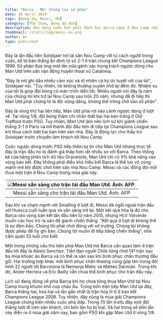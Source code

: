 ```yaml
---
title: "Barca - MU: Chống lại số phận"
date: 16 April 2019
tags: [Bóng đá, Messi, MU]
category: [Thể thao, Bóng đá Anh]
description: Đội bóng nước Anh phải đánh bại Barca ngay ở Nou Camp nếu muốn tiến vào bán kết Champions League.
thumbnail: /static/img/messi-mu.png
author: An
type: published
---
```


Đây là lần đầu tiên Solskjaer trở lại sân Nou Camp với tư cách người trong cuộc, kể từ bàn thắng ấn định tỷ số 2-1 ở trận chung kết Champions League 1999. Số phận đưa ông một lần nữa gánh vác trọng trách ngược dòng cho Man Utd trên sân vận động huyền thoại xứ Catalonia.

"Đây là nơi ghi dấu nhiều cảm xúc và dĩ nhiên cả ký ức tuyệt vời của tôi", Solskjaer nói. "Tuy nhiên, tôi không thường xuyên nhớ lại đêm đó. Nhiệm vụ của tôi là giúp đội bóng có màn trình diễn tốt. Nhiều người nói đây là năm của chúng tôi khi trở lại Nou Camp sau tròn 20 năm, nhưng để đi tiếp thì Man Utd phải chứng tỏ là đội xứng đáng, không thể trông chờ vào số phận".

Đây là vòng thứ hai liên tiếp, Man Utd phải rơi vào cảnh ngược dòng ở lượt về. Tại vòng 1/8, đội bóng thậm chí nhận thất bại hai bàn trắng ở Old Trafford trước PSG. Tuy nhiên, Man Utd làm nên lịch sử khi giành chiến thắng 3-1 ở Paris và trở thành đội đầu tiên đi tiếp tại Champions League sau khi thua cách biệt hai bàn trên sân nhà. Đây là động lực cho thầy trò Solskjaer trước chuyến làm khách tới Nou Camp.

Cuộc ngược dòng trước PSG tiếp thêm tự tin cho Man Utd nhưng thực tế đây là trận đấu họ bị đánh giá thấp hơn rất nhiều so với Barca. Theo thống kê của hãng phân tích dữ liệu Gracenote, Man Utd chỉ có 9% khả năng vào vòng bán kết. Đây không phải điều khó hiểu bởi Barca là thế lực vô cùng mạnh mẽ khi được chơi trên sân nhà Nou Camp. Messi và các đồng đội mới thua một trận ở Nou Camp trong mùa giải này.

| ![Messi sẵn sàng cho trận tái đấu Man Utd. Ảnh: AFP.]({{site.baseurl}}/static/img/messi-2.jpg) |
|:---:|
| Messi sẵn sàng cho trận tái đấu Man Utd. Ảnh: AFP |

Sau khi va chạm mạnh với Smalling ở lượt đi, Messi đã ngồi ngoài trận đấu với Huesca cuối tuần qua và sẵn sàng trở lại. Một kết quả hòa là đủ cho Barca vào vòng bán kết lần đầu tiên từ năm 2015, nhưng HLV Valverde muốn các học trò ra sân để giành chiến thắng. "Kết quả ở lượt đi không thể là sự đảm bảo. Chúng tôi phải chơi đúng với sở trường. Chúng tôi không được phép để họ ghi bàn. Chúng tôi muốn đi tiếp bằng chiến thắng", nhà cầm quân 55 tuổi cho biết.

Một trong những cầu thủ bên phía Man Utd mà Barca cần quan tâm ở trận đấu tới đây là Alexis Sanchez. Tiền đạo người Chile từng chơi 141 trận sau ba mùa khoác áo Barca và có thể ra sân sau khi bình phục chấn thương đầu gối. Hai trường hợp khác mới bình phục chấn thương cũng góp tên trong đội hình 22 người tới Barcelona là Nemanja Matic và Matteo Darmian. Trong khi đó, Ander Herrera và Eric Bailly vẫn chưa thể bình phục cho trận đấu này.

Lịch sử đang đứng về phía Barca khi họ chưa từng thua Man Utd tại Nou Camp trong khuôn khổ cup châu Âu. Trong bốn trận tiếp Man Utd tại đây, Barca thắng hai, hòa hai và lần gần nhất là trận hòa 0-0 ở bán kết Champions League 2008. Tuy nhiên, đây cũng là mùa giải Champions League chứng kiến nhiều cuộc phá dớp. Trong 70 lần trước đây một đội thắng lượt đi trên sân khách, chỉ bốn lần họ bị loại. Và hai trong số bốn lần này diễn ra ở mùa giải năm nay, bao gồm PSG khi gặp Man Utd ở vòng 1/8.
